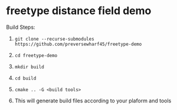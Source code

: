 freetype distance field demo
=====

Build Steps:
1. ```git clone --recurse-submodules https://github.com/preversewharf45/freetype-demo ```

2. ```cd freetype-demo ```

3. ```mkdir build```

4. ```cd build```

5. ```cmake .. -G <build tools>```

6. This will generate build files according to your plaform and tools
